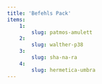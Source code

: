 ```yaml
---
title: 'Befehls Pack'
items:
    1:
        slug: patmos-amulett
    2:
        slug: walther-p38
    3:
        slug: sha-na-ra
    4:
        slug: hermetica-umbra
---
```

